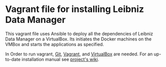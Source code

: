 # Vagrant file for installing Leibniz Data Manager

This vagrant file uses Ansible to deploy all the dependencies of Leibniz Data Manager on a VirtualBox.
Its initiates the Docker machines on the VMBox and starts the applications as specified.

In Order to run vagrant, [Git](https://git-scm.com/), [Vagrant](https://www.vagrantup.com/), and [VirtualBox](https://www.virtualbox.org/wiki/) are needed. 
For an up-to-date installation manual see [project's wiki](https://github.com/TIBHannover/ldm.base/wiki/installation).
